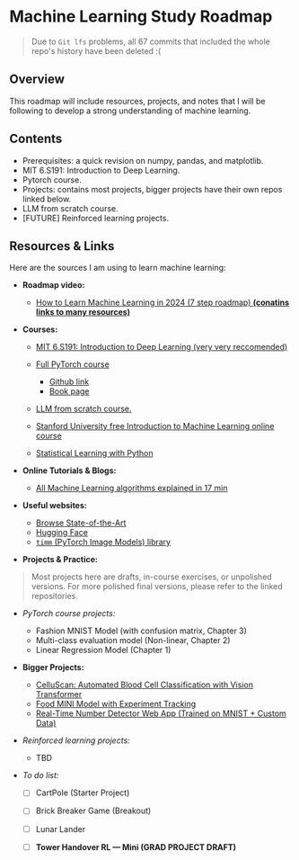 # Machine Learning Study Roadmap
> Due to `Git lfs` problems, all 67 commits that included the whole repo's history have been deleted :(

##  Overview
This roadmap will include resources, projects, and notes that I will be following to develop a strong understanding of machine learning.

## Contents
- Prerequisites: a quick revision on numpy, pandas, and matplotlib.
- MIT 6.S191: Introduction to Deep Learning.
- Pytorch course.
- Projects: contains most projects, bigger projects have their own repos linked below.
- LLM from scratch course.
- [FUTURE] Reinforced learning projects.

##  Resources & Links
Here are the sources I am using to learn machine learning:

- **Roadmap video:**  
  - [How to Learn Machine Learning in 2024 (7 step roadmap) **(conatins links to many resources)**](https://www.youtube.com/watch?v=jwTaBztqTZ0&list=PLZzRSwjUKZxnidL9CayMD8_UqTaPTWtcB&index=3)

- **Courses:** 
  - [MIT 6.S191: Introduction to Deep Learning (very very reccomended)](https://www.youtube.com/playlist?list=PLtBw6njQRU-rwp5__7C0oIVt26ZgjG9NI)
  - [Full PyTorch course](https://www.youtube.com/watch?v=V_xro1bcAuA&list=PLZzRSwjUKZxnidL9CayMD8_UqTaPTWtcB)
    - [Github link](https://github.com/mrdbourke/pytorch-deep-learning?tab=readme-ov-file#course-materialsoutline)
    - [Book page](https://www.learnpytorch.io/00_pytorch_fundamentals/)
    
  - [LLM from scratch course.](https://github.com/rasbt/LLMs-from-scratch)
  - [Stanford University free Introduction to Machine Learning online course](https://www.udacity.com/enrollment/ud120) 
  - [Statistical Learning with Python](https://www.youtube.com/playlist?list=PLoROMvodv4rPP6braWoRt5UCXYZ71GZIQ)

- **Online Tutorials & Blogs:**  
  - [All Machine Learning algorithms explained in 17 min](https://www.youtube.com/watch?v=E0Hmnixke2g&list=PLZzRSwjUKZxnidL9CayMD8_UqTaPTWtcB&index=2)
  
- **Useful websites:**  
  - [Browse State-of-the-Art](https://paperswithcode.com/sota)
  - [Hugging Face](https://huggingface.co/models)
  - [`timm` (PyTorch Image Models) library](https://github.com/huggingface/pytorch-image-models)

- **Projects & Practice:**  
> Most projects here are drafts, in-course exercises, or unpolished versions. For more polished final versions, please refer to the linked repositories.

  - *PyTorch  course projects:*
	- Fashion MNIST Model (with confusion matrix, Chapter 3)
	- Multi-class evaluation model (Non-linear, Chapter 2)
	- Linear Regression Model (Chapter 1)
  - **Bigger Projects:**
	- [CelluScan: Automated Blood Cell Classification with Vision Transformer](https://github.com/youssef-omarrr/CelluScan)
	- [Food MINI Model with Experiment Tracking](https://github.com/youssef-omarrr/Food_MINI_model)
	- [Real-Time Number Detector Web App (Trained on MNIST + Custom Data)](https://github.com/youssef-omarrr/MNIST_Web_APP)
  - *Reinforced learning projects:*
	- TBD


  - *To do list:*
    - [ ] CartPole (Starter Project)
    - [ ] Brick Breaker Game (Breakout)
    - [ ] Lunar Lander
    - [ ] **Tower Handover RL — Mini (GRAD PROJECT DRAFT)**



